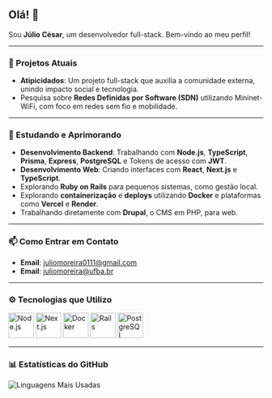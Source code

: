 ## Olá! 👋

Sou **Júlio César**, um desenvolvedor full-stack. Bem-vindo ao meu perfil!

---

### 🔭 Projetos Atuais
- **Atipicidados**: Um projeto full-stack que auxilia a comunidade externa, unindo impacto social e tecnologia.
- Pesquisa sobre **Redes Definidas por Software (SDN)** utilizando Mininet-WiFi, com foco em redes sem fio e mobilidade.

---

### 🌱 Estudando e Aprimorando
- **Desenvolvimento Backend**: Trabalhando com **Node.js**, **TypeScript**, **Prisma**, **Express**, **PostgreSQL** e Tokens de acesso com **JWT**.
- **Desenvolvimento Web**: Criando interfaces com **React**, **Next.js** e **TypeScript**.
- Explorando **Ruby on Rails** para pequenos sistemas, como gestão local. 
- Explorando **containerização** e **deploys** utilizando **Docker** e plataformas como **Vercel** e **Render**.
- Trabalhando diretamente com **Drupal**, o CMS em PHP, para web.









---

### 📫 Como Entrar em Contato
- **Email**: [juliomoreira0111@gmail.com](mailto:juliomoreira0111@gmail.com)
- **Email**: [juliomoreira@ufba.br](mailto:juliomoreira@ufba.br)


---

### ⚙️ Tecnologias que Utilizo
<p align="start">
  <img src="https://cdn.jsdelivr.net/gh/devicons/devicon@latest/icons/nodejs/nodejs-original-wordmark.svg" title="Node.js" width="50" height="50" />
  <img src="https://cdn.jsdelivr.net/gh/devicons/devicon/icons/nextjs/nextjs-original.svg" title="Next.js" width="50" height="50" />
  <img src="https://cdn.jsdelivr.net/gh/devicons/devicon@latest/icons/docker/docker-original-wordmark.svg" title="Docker" width="50" height="50" />
  <img src="https://cdn.jsdelivr.net/gh/devicons/devicon@latest/icons/rails/rails-plain-wordmark.svg" title="Rails" width="50" height="50"  />
  <img src="https://cdn.jsdelivr.net/gh/devicons/devicon@latest/icons/postgresql/postgresql-original-wordmark.svg" title="PostgreSQL" width="50" height="50"  />



</p>


---

### 📊 Estatísticas do GitHub

![Linguagens Mais Usadas](https://github-readme-stats.vercel.app/api/top-langs/?username=jcmoreiraa&layout=compact&theme=merko&hide_border=true)



